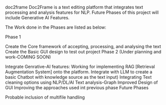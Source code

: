 doc2frame
Doc2Frame is a text editing platform that integrates text processing and analysis features for NLP. Future Phases of this project will include Generative AI Features.

The Work done in the Phases are listed as below:

Phase 1

Create the Core framework of accepting, processing, and analysing the text
Create the Basic GUI design to test out project
Phase 2 (Under planning and work-COMING SOON)

Integrate Genrative-AI features: Working for implementing RAG [Retrieval Augmentation System] onto the platform. Integrate with LLM to create a basic Chatbot with knowledge source as the text input)
Integrating Text cleaning options using NLP/DL/AI
Text analysis-Graph
Improved Design of GUI
Improving the approaches used int previous phase
Future Phases

Probable inclusion of multifile handling
